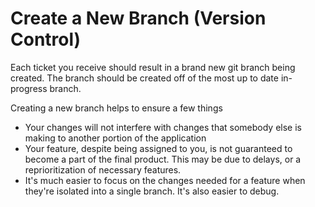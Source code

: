 # Create a New Branch (Version Control)

Each ticket you receive should result in a brand new git branch being created. The branch should be created off of the most up to date in-progress branch. 

Creating a new branch helps to ensure a few things
- Your changes will not interfere with changes that somebody else is making to another portion of the application
- Your feature, despite being assigned to you, is not guaranteed to become a part of the final product. This may be due to delays, or a reprioritization of necessary features. 
- It's much easier to focus on the changes needed for a feature when they're isolated into a single branch. It's also easier to debug.